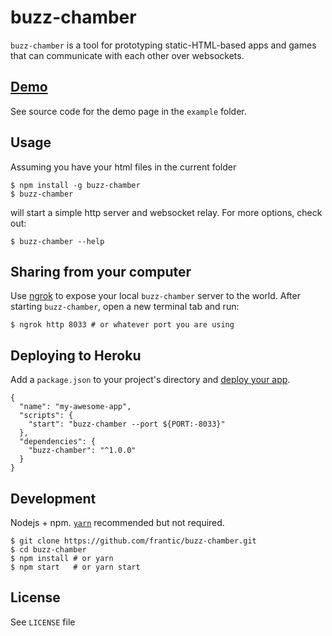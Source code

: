 # buzz-chamber

`buzz-chamber` is a tool for prototyping static-HTML-based apps and games that can communicate with each other over websockets.

## [Demo](https://buzz-chamber-demo.herokuapp.com/)

See source code for the demo page in the `example` folder.

## Usage

Assuming you have your html files in the current folder

```
$ npm install -g buzz-chamber
$ buzz-chamber
```

will start a simple http server and websocket relay. For more options, check out:

```
$ buzz-chamber --help
```

## Sharing from your computer

Use [ngrok](https://ngrok.com/) to expose your local `buzz-chamber` server to the world. After starting `buzz-chamber`, open a new terminal tab and run:

```
$ ngrok http 8033 # or whatever port you are using
```

## Deploying to Heroku

Add a `package.json` to your project's directory and [deploy your app](https://devcenter.heroku.com/articles/getting-started-with-nodejs#deploy-the-app).

```
{
  "name": "my-awesome-app",
  "scripts": {
    "start": "buzz-chamber --port ${PORT:-8033}"
  },
  "dependencies": {
    "buzz-chamber": "^1.0.0"
  }
}
```

## Development

Nodejs + npm. [`yarn`](https://yarnpkg.com/) recommended but not required.

```
$ git clone https://github.com/frantic/buzz-chamber.git
$ cd buzz-chamber
$ npm install # or yarn
$ npm start   # or yarn start
```

## License

See `LICENSE` file
